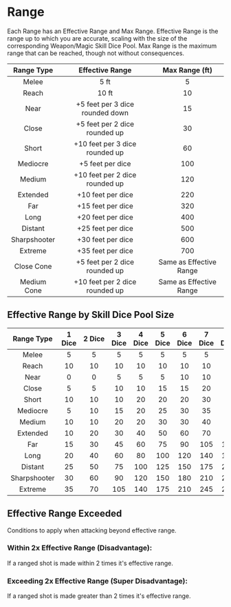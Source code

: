 # Range

Each Range has an Effective Range and Max Range. Effective Range is the range up to which you are accurate, scaling with the size of the corresponding Weapon/Magic Skill Dice Pool. Max Range is the maximum range that can be reached, though not without consequences.

|  Range Type  |         Effective Range         |     Max Range (ft)     |
| :----------: | :-----------------------------: | :---------------------: |
|    Melee    |              5 ft              |            5            |
|    Reach    |              10 ft              |           10           |
|     Near     | +5 feet per 3 dice rounded down |           15           |
|    Close    |  +5 feet per 2 dice rounded up  |           30           |
|    Short    | +10 feet per 3 dice rounded up |           60           |
|   Mediocre   |        +5 feet per dice        |           100           |
|    Medium    | +10 feet per 2 dice rounded up |           120           |
|   Extended   |        +10 feet per dice        |           220           |
|     Far     |        +15 feet per dice        |           320           |
|     Long     |        +20 feet per dice        |           400           |
|   Distant   |        +25 feet per dice        |           500           |
| Sharpshooter |        +30 feet per dice        |           600           |
|   Extreme   |        +35 feet per dice        |           700           |
|  Close Cone  |  +5 feet per 2 dice rounded up  | Same as Effective Range |
| Medium Cone | +10 feet per 2 dice rounded up | Same as Effective Range |

## Effective Range by Skill Dice Pool Size

|  Range Type  | 1 Dice | 2 Dice | 3 Dice | 4 Dice | 5 Dice | 6 Dice | 7 Dice | 8 Dice | 9 Dice | 10 Dice | 11 Dice | 12 Dice |
| :----------: | :----: | :-----: | :----: | :----: | :----: | :----: | :----: | :----: | :----: | :-----: | :-----: | :-----: |
|    Melee    |   5   |    5    |   5   |   5   |   5   |   5   |   5   |   5   |   5   |    5    |    5    |    5    |
|    Reach    |   10   |   10   |   10   |   10   |   10   |   10   |   10   |   10   |   10   |   10   |   10   |   10   |
|     Near     |   0   |    0    |   5   |   5   |   5   |   10   |   10   |   10   |   15   |   15   |   15   |   15   |
|    Close    |   5   |    5    |   10   |   10   |   15   |   15   |   20   |   20   |   25   |   25   |   30   |   30   |
|    Short    |   10   |   10   |   10   |   20   |   20   |   20   |   30   |   30   |   30   |   40   |   40   |   40   |
|   Mediocre   |   5   |   10   |   15   |   20   |   25   |   30   |   35   |   40   |   45   |   50   |   55   |   60   |
|    Medium    |   10   |   10   |   20   |   20   |   30   |   30   |   40   |   40   |   50   |   50   |   60   |   60   |
|   Extended   |   10   |   20   |   30   |   40   |   50   |   60   |   70   |   80   |   90   |   100   |   110   |   120   |
|     Far     |   15   |   30   |   45   |   60   |   75   |   90   |  105  |  120  |  135  |   150   |   165   |   180   |
|     Long     |   20   |   40   |   60   |   80   |  100  |  120  |  140  |  160  |  180  |   200   |   220   |   240   |
|   Distant   |   25   |   50   |   75   |  100  |  125  |  150  |  175  |  200  |  225  |   250   |   275   |   300   |
| Sharpshooter |   30   |   60   |   90   |  120  |  150  |  180  |  210  |  240  |  270  |   300   |   330   |   360   |
|   Extreme   |   35   |   70   |  105  |  140  |  175  |  210  |  245  |  280  |  315  |   350   |   385   |   420   |

## Effective Range Exceeded

Conditions to apply when attacking beyond effective range.

### Within 2x Effective Range (Disadvantage):

If a ranged shot is made within 2 times it's effective range.

### Exceeding 2x Effective Range (Super Disadvantage):

If a ranged shot is made greater than 2 times it's effective range.
